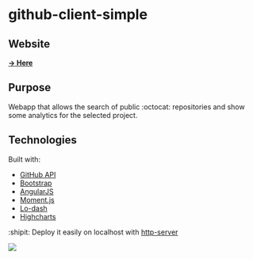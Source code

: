 github-client-simple
====================

Website
---
[<strong>&#8594; Here</strong>](http://pgu.github.io/github-client-simple/)

Purpose
---
Webapp that allows the search of public :octocat: repositories and show some analytics for the selected project.

Technologies
---

Built with:

- [GitHub API](https://developer.github.com/v3/)
- [Bootstrap](http://getbootstrap.com/)
- [AngularJS](http://angularjs.org/)
- [Moment.js](http://momentjs.com/)
- [Lo-dash](http://lodash.com/)
- [Highcharts](http://www.highcharts.com/)

:shipit: Deploy it easily on localhost with [http-server](https://www.npmjs.org/package/http-server)

![](http://i.imgur.com/Cx4ua.gif)
